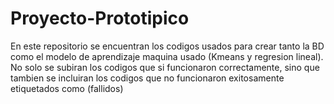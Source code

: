 # Proyecto-Prototipico
En este repositorio se encuentran los codigos usados para crear tanto la BD como el modelo de aprendizaje maquina usado (Kmeans y regresion lineal).
No solo se subiran los codigos que si funcionaron correctamente, sino que tambien se incluiran los codigos que no funcionaron exitosamente etiquetados como (fallidos)
